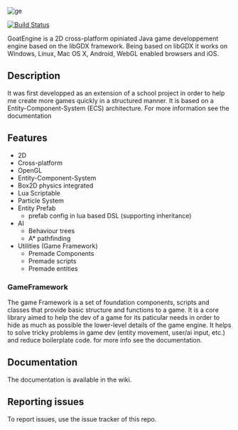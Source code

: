 ![ge](https://user-images.githubusercontent.com/5913483/29291036-409ac418-8110-11e7-9576-216d2d838aa8.png)

[![Build Status](https://travis-ci.org/fireraccoon/GoatEngine.svg?branch=master)](https://travis-ci.org/fireraccoon/GoatEngine)

GoatEngine is a 2D cross-platform opiniated Java game developpement engine based on the libGDX framework. Being based on libGDX it works on Windows, Linux, Mac OS X, Android, WebGL enabled browsers and iOS.

## Description
It was first developped as an extension of a school project in order to help me create more games quickly in a structured manner.
It is based on a Entity-Component-System (ECS) architecture. For more information see the documentation

## Features
- 2D
- Cross-platform
- OpenGL
- Entity-Component-System
- Box2D physics integrated
- Lua Scriptable
- Particle System
- Entity Prefab
  - prefab config in lua based DSL (supporting inheritance)
- AI
  - Behaviour trees
  - A* pathfinding
- Utilities (Game Framework)
  - Premade Components
  - Premade scripts
  - Premade entities

### GameFramework
The game Framework is a set of foundation components, scripts and classes that provide basic structure and functions to a game.
It is a core library aimed to help the dev of a game for its paticular needs in order to hide as much as possible the lower-level details of the game engine. It helps to solve tricky problems in game dev (entity movement, user/ai input, etc.) and reduce boilerplate code. for more info see the documentation.

## Documentation
The documentation is available in the wiki.

## Reporting issues
To report issues, use the issue tracker of this repo.

